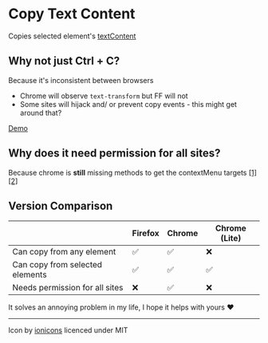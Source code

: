 # Copy Text Content
Copies selected element's [textContent](https://developer.mozilla.org/en-US/docs/Web/API/Node/textContent#differences_from_innertext)

## Why not just Ctrl + C?

Because it's inconsistent between browsers
 - Chrome will observe `text-transform` but FF will not
 - Some sites will hijack and/ or prevent copy events - this might get around that?

[Demo](https://mchangrh.github.io/copyTextContent/)

## Why does it need permission for all sites?

Because chrome is **still** missing methods to get the contextMenu targets [[1]](https://bugs.chromium.org/p/chromium/issues/detail?id=39507) [[2]](https://bugs.chromium.org/p/chromium/issues/detail?id=60758)

## Version Comparison
|  | Firefox | Chrome | Chrome (Lite) |
|---|---|---|---|
| Can copy from any element | ✅ | ✅ | ❌ |
| Can copy from selected elements | ✅ | ✅ | ✅ |
| Needs permission for all sites | ❌ | ✅ | ❌ |

It solves an annoying problem in my life, I hope it helps with yours ❤️

---

Icon by [ionicons](https://ionic.io/ionicons) licenced under MIT